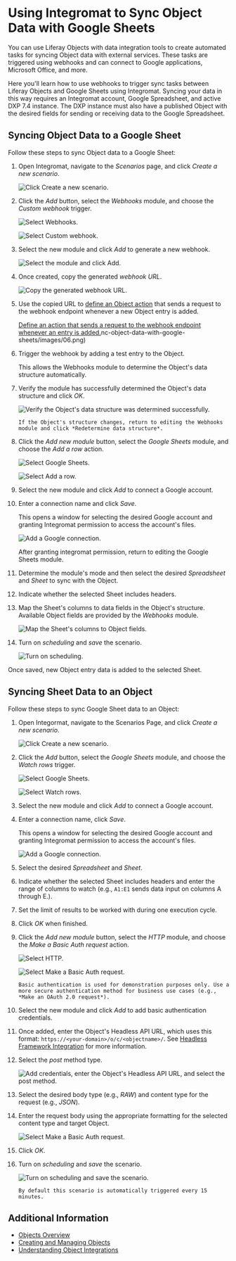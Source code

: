 # Using Integromat to Sync Object Data with Google Sheets

You can use Liferay Objects with data integration tools to create automated tasks for syncing Object data with external services. These tasks are triggered using webhooks and can connect to Google applications, Microsoft Office, and more.

Here you'll learn how to use webhooks to trigger sync tasks between Liferay Objects and Google Sheets using Integromat. Syncing your data in this way requires an Integromat account, Google Spreadsheet, and active DXP 7.4 instance. The DXP instance must also have a published Object with the desired fields for sending or receiving data to the Google Spreadsheet.

<!-- The following examples __... -->

## Syncing Object Data to a Google Sheet

Follow these steps to sync Object data to a Google Sheet:

1. Open Integromat, navigate to the *Scenarios* page, and click *Create a new scenario*.

   ![Click Create a new scenario.](./using-integromat-to-sync-object-data-with-google-sheets/images/01.png)

1. Click the *Add* button, select the *Webhooks* module, and choose the *Custom webhook* trigger. <!--This runs the scenario when the webhook receives data.-->

   ![Select Webhooks.](./using-integromat-to-sync-object-data-with-google-sheets/images/02.png)

   ![Select Custom webhook.](./using-integromat-to-sync-object-data-with-google-sheets/images/03.png)

1. Select the new module and click *Add* to generate a new webhook.

   ![Select the module and click Add.](./using-integromat-to-sync-object-data-with-google-sheets/images/04.png)

1. Once created, copy the generated *webhook URL*.

   ![Copy the generated webhook URL.](./using-integromat-to-sync-object-data-with-google-sheets/images/05.png)

1. Use the copied URL to [define an Object action](../creating-and-managing-objects/defining-object-actions.md) that sends a request to the webhook endpoint whenever a new Object entry is added.

   [Define an action that sends a request to the webhook endpoint whenever an entry is added.](./using-integromat-to-sync-object-data-with-google-sheets/images/06.png)nc-object-data-with-google-sheets/images/06.png)

1. Trigger the webhook by adding a test entry to the Object.

   This allows the Webhooks module to determine the Object's data structure automatically.

1. Verify the module has successfully determined the Object's data structure and click *OK*.

   ![Verify the Object's data structure was determined successfully.](./using-integromat-to-sync-object-data-with-google-sheets/images/07.png)

   ```{note}
   If the Object's structure changes, return to editing the Webhooks module and click *Redetermine data structure*.
   ```

1. Click the *Add new module* button, select the *Google Sheets* module, and choose the *Add a row* action.

   ![Select Google Sheets.](./using-integromat-to-sync-object-data-with-google-sheets/images/08.png)

   ![Select Add a row.](./using-integromat-to-sync-object-data-with-google-sheets/images/09.png)

1. Select the new module and click *Add* to connect a Google account.

1. Enter a connection name and click *Save*.

   This opens a window for selecting the desired Google account and granting Integromat permission to access the account's files.

   ![Add a Google connection.](./using-integromat-to-sync-object-data-with-google-sheets/images/10.png)

   After granting integromat permission, return to editing the Google Sheets module.

1. Determine the module's mode and then select the desired *Spreadsheet* and *Sheet* to sync with the Object.

1. Indicate whether the selected Sheet includes headers.

1. Map the Sheet's columns to data fields in the Object's structure. Available Object fields are provided by the *Webhooks* module.

   ![Map the Sheet's columns to Object fields.](./using-integromat-to-sync-object-data-with-google-sheets/images/11.png)

1. Turn on *scheduling* and *save* the scenario.

   ![Turn on scheduling.](./using-integromat-to-sync-object-data-with-google-sheets/images/12.png)

Once saved, new Object entry data is added to the selected Sheet.

## Syncing Sheet Data to an Object

Follow these steps to sync Google Sheet data to an Object:

1. Open Integormat, navigate to the Scenarios Page, and click *Create a new scenario*.

   ![Click Create a new scenario.](./using-integromat-to-sync-object-data-with-google-sheets/images/13.png)

1. Click the *Add* button, select the *Google Sheets* module, and choose the *Watch rows* trigger. <!--This sets the module to watch for new rows in a Sheet.-->

   ![Select Google Sheets.](./using-integromat-to-sync-object-data-with-google-sheets/images/14.png)

   ![Select Watch rows.](./using-integromat-to-sync-object-data-with-google-sheets/images/15.png)

1. Select the new module and click *Add* to connect a Google account.

1. Enter a connection name, click *Save*.

   This opens a window for selecting the desired Google account and granting Integromat permission to access the account's files.

   ![Add a Google connection.](./using-integromat-to-sync-object-data-with-google-sheets/images/16.png)

1. Select the desired *Spreadsheet* and *Sheet*.

1. Indicate whether the selected Sheet includes headers and enter the range of columns to watch (e.g., `A1:E1` sends data input on columns A through E.).

1. Set the limit of results to be worked with during one execution cycle.

1. Click *OK* when finished.<!--prompted to determine when to start...-->

1. Click the *Add new module* button, select the *HTTP* module, and choose the *Make a Basic Auth request* action.

   ![Select HTTP.](./using-integromat-to-sync-object-data-with-google-sheets/images/17.png)

   ![Select Make a Basic Auth request.](./using-integromat-to-sync-object-data-with-google-sheets/images/18.png)

   ```{important}
   Basic authentication is used for demonstration purposes only. Use a more secure authentication method for business use cases (e.g., *Make an OAuth 2.0 request*).
   ```

1. Select the new module and click *Add* to add basic authentication credentials.

1. Once added, enter the Object's Headless API URL, which uses this format: `https://<your-domain>/o/c/<objectname>/`. See [Headless Framework Integration](../understanding-object-integrations/headless-framework-integration.md) for more information.

1. Select the *post* method type.

   ![Add credentials, enter the Object's Headless API URL, and select the post method.](./using-integromat-to-sync-object-data-with-google-sheets/images/19.png)

1. Select the desired body type (e.g., *RAW*) and content type for the request (e.g., *JSON*).

1. Enter the request body using the appropriate formatting for the selected content type and target Object.

   ![Select Make a Basic Auth request.](./using-integromat-to-sync-object-data-with-google-sheets/images/20.png)

1. Click *OK*.

1. Turn on *scheduling* and *save* the scenario.

   ![Turn on scheduling and save the scenario.](./using-integromat-to-sync-object-data-with-google-sheets/images/21.png)

   ```{note}
   By default this scenario is automatically triggered every 15 minutes. 
   ```

## Additional Information

* [Objects Overview](../../objects.md)
* [Creating and Managing Objects](../creating-and-managing-objects.md)
* [Understanding Object Integrations](../understanding-object-integrations.md)
